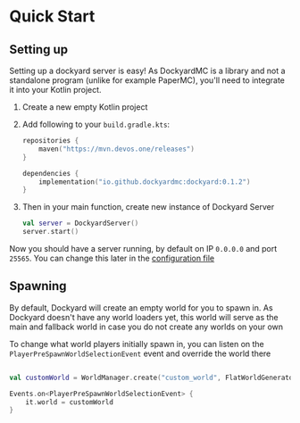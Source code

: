 # Quick Start

## Setting up

Setting up a dockyard server is easy! As DockyardMC is a library and not a standalone program (unlike for example PaperMC), you'll need to integrate it into your Kotlin project.

1. Create a new empty Kotlin project
2. Add following to your `build.gradle.kts`:

    ```kotlin
    repositories {
        maven("https://mvn.devos.one/releases")
    }
    
    dependencies {
        implementation("io.github.dockyardmc:dockyard:0.1.2")
    }
    
    ```
3. Then in your main function, create new instance of Dockyard Server
    ```kotlin
    val server = DockyardServer()
    server.start()
    ```

Now you should have a server running, by default on IP `0.0.0.0` and port `25565`. You can change this later in the [configuration file](wiki/configuration-file)

## Spawning

By default, Dockyard will create an empty world for you to spawn in. As Dockyard doesn't have any world loaders yet, this world will serve as the main and fallback world in case you do not create any worlds on your own

To change what world players initially spawn in, you can listen on the `PlayerPreSpawnWorldSelectionEvent` event and override the world there

```kotlin

val customWorld = WorldManager.create("custom_world", FlatWorldGenerator(), DimensionTypes.OVERWORLD)

Events.on<PlayerPreSpawnWorldSelectionEvent> {
    it.world = customWorld
}
```